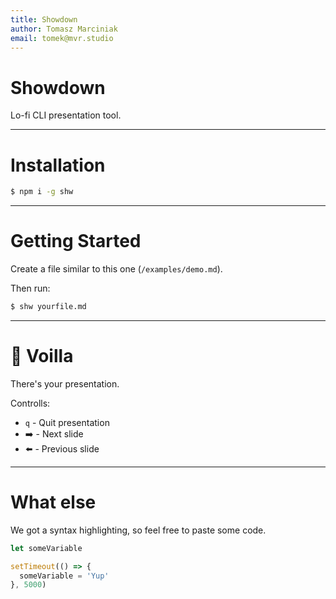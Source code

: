 ```yaml
---
title: Showdown
author: Tomasz Marciniak
email: tomek@mvr.studio
---
```


# Showdown

Lo-fi CLI presentation tool.

---

# Installation

```sh
$ npm i -g shw
```

---

# Getting Started

Create a file similar to this one (`/examples/demo.md`).

Then run:

```sh
$ shw yourfile.md
```

---

# 🎉 Voilla

There's your presentation.

Controlls:

- `q` - Quit presentation
- ➡️ - Next slide
- ⬅️ - Previous slide

---

# What else

We got a syntax highlighting, so feel free to paste some code.

```js
let someVariable

setTimeout(() => {
  someVariable = 'Yup'
}, 5000)
```
